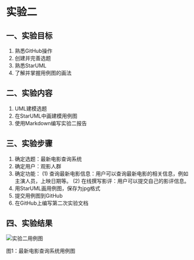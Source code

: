 # 实验二

 ## 一、实验目标

 1. 熟悉GitHub操作
2. 创建并完善选题
3. 熟悉StarUML
4. 了解并掌握用例图的画法

 ## 二、实验内容

 1. UML建模选题
2. 在StarUML中画建模用例图
3. 使用Markdown编写实验二报告

 ## 三、实验步骤

 1. 确定选题：最新电影查询系统
2. 确定用户：观影人群
3. 确定功能：
(1) 查询最新电影信息：用户可以查询最新电影的相关信息，例如主演人员，上映日期等。
(2) 在线撰写影评：用户可以提交自己的影评信息。
4. 用StarUML画用例图，保存为jpg格式
5. 提交用例图到GitHub
6. 在GitHub上编写第二次实验文档

 ## 四、实验结果

 ![实验二用例图](1714080902330/model2.jpg)

 图1：最新电影查询系统用例图
